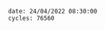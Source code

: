 

                date: 24/04/2022 08:30:00
                cycles: 76560

                         